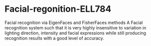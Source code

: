 # Facial-regonition-ELL784
Facial recognition via EigenFaces and FisherFaces methods
A Facial recognition system such that it is very highly insensitive to variation in lighting direction, intensity and facial expressions while still producing recognition results with a good level of accuracy.
